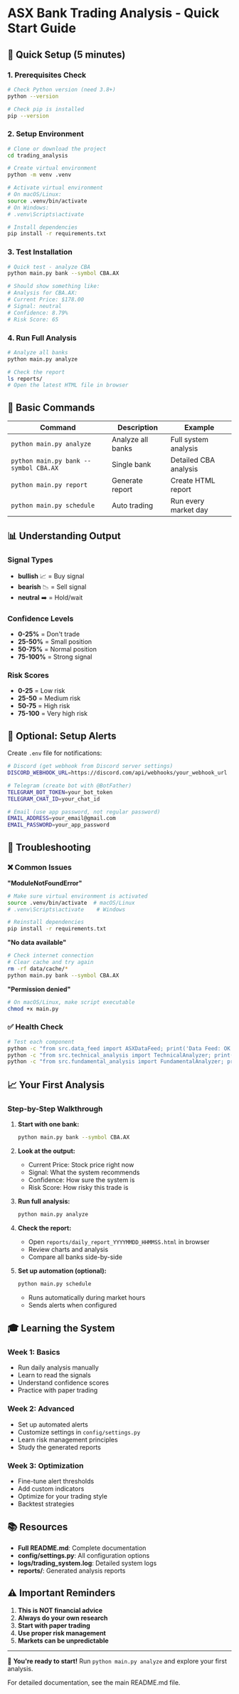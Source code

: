 # ASX Bank Trading Analysis - Quick Start Guide

## 🚀 Quick Setup (5 minutes)

### 1. Prerequisites Check
```bash
# Check Python version (need 3.8+)
python --version

# Check pip is installed
pip --version
```

### 2. Setup Environment
```bash
# Clone or download the project
cd trading_analysis

# Create virtual environment
python -m venv .venv

# Activate virtual environment
# On macOS/Linux:
source .venv/bin/activate
# On Windows:
# .venv\Scripts\activate

# Install dependencies
pip install -r requirements.txt
```

### 3. Test Installation
```bash
# Quick test - analyze CBA
python main.py bank --symbol CBA.AX

# Should show something like:
# Analysis for CBA.AX:
# Current Price: $178.00
# Signal: neutral
# Confidence: 8.79%
# Risk Score: 65
```

### 4. Run Full Analysis
```bash
# Analyze all banks
python main.py analyze

# Check the report
ls reports/
# Open the latest HTML file in browser
```

## 🎯 Basic Commands

| Command | Description | Example |
|---------|-------------|---------|
| `python main.py analyze` | Analyze all banks | Full system analysis |
| `python main.py bank --symbol CBA.AX` | Single bank | Detailed CBA analysis |
| `python main.py report` | Generate report | Create HTML report |
| `python main.py schedule` | Auto trading | Run every market day |

## 📊 Understanding Output

### Signal Types
- **bullish** 📈 = Buy signal
- **bearish** 📉 = Sell signal  
- **neutral** ➡️ = Hold/wait

### Confidence Levels
- **0-25%** = Don't trade
- **25-50%** = Small position
- **50-75%** = Normal position
- **75-100%** = Strong signal

### Risk Scores
- **0-25** = Low risk
- **25-50** = Medium risk
- **50-75** = High risk
- **75-100** = Very high risk

## 🔧 Optional: Setup Alerts

Create `.env` file for notifications:

```bash
# Discord (get webhook from Discord server settings)
DISCORD_WEBHOOK_URL=https://discord.com/api/webhooks/your_webhook_url

# Telegram (create bot with @BotFather)
TELEGRAM_BOT_TOKEN=your_bot_token
TELEGRAM_CHAT_ID=your_chat_id

# Email (use app password, not regular password)
EMAIL_ADDRESS=your_email@gmail.com
EMAIL_PASSWORD=your_app_password
```

## 🚨 Troubleshooting

### ❌ Common Issues

**"ModuleNotFoundError"**
```bash
# Make sure virtual environment is activated
source .venv/bin/activate  # macOS/Linux
# .venv\Scripts\activate    # Windows

# Reinstall dependencies
pip install -r requirements.txt
```

**"No data available"**
```bash
# Check internet connection
# Clear cache and try again
rm -rf data/cache/*
python main.py bank --symbol CBA.AX
```

**"Permission denied"**
```bash
# On macOS/Linux, make script executable
chmod +x main.py
```

### ✅ Health Check

```bash
# Test each component
python -c "from src.data_feed import ASXDataFeed; print('Data Feed: OK')"
python -c "from src.technical_analysis import TechnicalAnalyzer; print('Technical: OK')"
python -c "from src.fundamental_analysis import FundamentalAnalyzer; print('Fundamental: OK')"
```

## 📈 Your First Analysis

### Step-by-Step Walkthrough

1. **Start with one bank:**
   ```bash
   python main.py bank --symbol CBA.AX
   ```

2. **Look at the output:**
   - Current Price: Stock price right now
   - Signal: What the system recommends
   - Confidence: How sure the system is
   - Risk Score: How risky this trade is

3. **Run full analysis:**
   ```bash
   python main.py analyze
   ```

4. **Check the report:**
   - Open `reports/daily_report_YYYYMMDD_HHMMSS.html` in browser
   - Review charts and analysis
   - Compare all banks side-by-side

5. **Set up automation (optional):**
   ```bash
   python main.py schedule
   ```
   - Runs automatically during market hours
   - Sends alerts when configured

## 🎓 Learning the System

### Week 1: Basics
- Run daily analysis manually
- Learn to read the signals
- Understand confidence scores
- Practice with paper trading

### Week 2: Advanced
- Set up automated alerts
- Customize settings in `config/settings.py`
- Learn risk management principles
- Study the generated reports

### Week 3: Optimization
- Fine-tune alert thresholds
- Add custom indicators
- Optimize for your trading style
- Backtest strategies

## 📚 Resources

- **Full README.md**: Complete documentation
- **config/settings.py**: All configuration options
- **logs/trading_system.log**: Detailed system logs
- **reports/**: Generated analysis reports

## ⚠️ Important Reminders

1. **This is NOT financial advice**
2. **Always do your own research**
3. **Start with paper trading**
4. **Use proper risk management**
5. **Markets can be unpredictable**

---

🎉 **You're ready to start!** Run `python main.py analyze` and explore your first analysis.

For detailed documentation, see the main README.md file.
